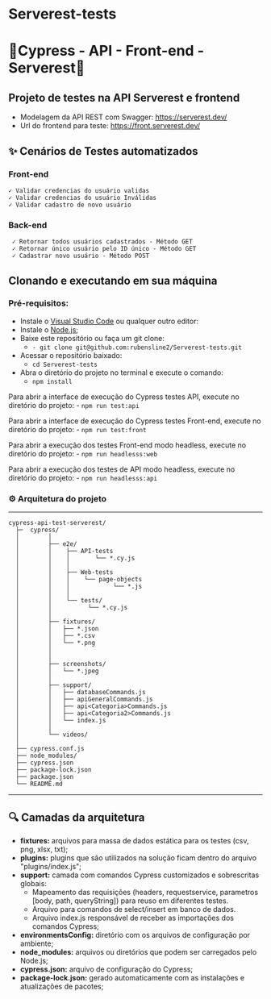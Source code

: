 # Serverest-tests
# 🚀Cypress - API - Front-end - Serverest🚀
## Projeto de testes na API Serverest e frontend

* Modelagem da API REST com Swagger: https://serverest.dev/
* Url do frontend para teste: https://front.serverest.dev/

## ✨ Cenários de Testes automatizados
### Front-end
    ✓ Validar credencias do usuário validas
    ✓ Validar credencias do usuário Inválidas
    ✓ Validar cadastro de novo usuário

### Back-end 
     ✓ Retornar todos usuários cadastrados - Método GET
     ✓ Retornar único usuário pelo ID único - Método GET
     ✓ Cadastrar novo usuário - Método POST

## Clonando e executando em sua máquina
### Pré-requisitos:
- Instale o [Visual Studio Code]( https://code.visualstudio.com/download) ou qualquer outro editor:
- Instale o [Node.js](https://nodejs.org/en/download/);
- Baixe este repositório ou faça um git clone:
    - `- git clone git@github.com:rubensline2/Serverest-tests.git`
- Acessar o repositório baixado:
    - `cd Serverest-tests`
- Abra o diretório do projeto no terminal e execute o comando:
    - `npm install`

Para abrir a interface de execução do Cypress testes API, execute no diretório do projeto:
    - `npm run test:api`

Para abrir a interface de execução do Cypress testes Front-end, execute no diretório do projeto:
    - `npm run test:front`

Para abrir a execução dos testes Front-end modo headless, execute no diretório do projeto:
    - `npm run headlesss:web`

Para abrir a execução dos testes de API modo headless, execute no diretório do projeto:
    - `npm run headlesss:api`
    
### ⚙️ Arquitetura do projeto
-----------------------

```
cypress-api-test-serverest/
  ├─  cypress/
  │        │
  │        ├── e2e/
  │        │    ├── API-tests
  │        │    │       └── *.cy.js 
  │        │    │
  │        │    ├── Web-tests
  │        │    │    └── page-objects
  │        │    │            └── *.js
  │        │    │ 
  │        │    └── tests/ 
  │        │          └── *.cy.js
  │        │          
  │        ├── fixtures/
  │        │   ├── *.json
  │        │   ├── *.csv       
  │        │   └── *.png
  │        │
  │        │
  │        ├── screenshots/
  │        │   └── *.jpeg
  │        │
  │        ├── support/
  │        │   ├── databaseCommands.js
  │        │   ├── apiGeneralCommands.js
  │        │   ├── api<Categoria>Commands.js
  │        │   ├── api<Categoria2>Commands.js
  │        │   └── index.js
  │        │  
  │        └── videos/
  │ 
  ├── cypress.conf.js
  ├── node_modules/
  ├── cypress.json
  ├── package-lock.json
  ├── package.json
  └── README.md
```

---------------------------------------
## 🔍 Camadas da arquitetura

 - **fixtures:** arquivos para massa de dados estática para os testes (csv, png, xlsx, txt);
 - **plugins:** plugins que são utilizados na solução ficam dentro do arquivo "plugins/index.js";
 - **support:** camada com comandos Cypress customizados e sobrescritas globais:
    - Mapeamento das requisições (headers, requestservice, parametros [body, path, queryString]) para reuso em diferentes testes.
    - Arquivo para comandos de select/insert em banco de dados.
    - Arquivo index.js responsável de receber as importações dos comandos Cypress;
 - **environmentsConfig:** diretório com os arquivos de configuração por ambiente;
 - **node_modules:** arquivos ou diretórios que podem ser carregados pelo Node.js;
 - **cypress.json:** arquivo de configuração do Cypress;
 - **package-lock.json:** gerado automaticamente com as instalações e atualizações de pacotes;
